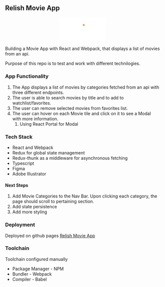 ## Relish Movie App
<!-- ![this is an image](public/assets/logo_gold.png#gh-dark-mode-only) -->
<p align='center'>
<img src="public/assets/logo_gold.png#gh-dark-mode-only" style=" width:30%; height:auto ">
</p>
Building a Movie App with React and Webpack, that displays a list of movies from an api.

Purpose of this repo is to test and work with different technilogies.

### App Functionality
1. The App displays a list of movies by categories fetched from an api with three different endpoints.
2. The user is able to search movies by title and to add to watchlist/favorites. 
3. The user can remove selected movies from favorites list.
4. The user can hover on each Movie tile and click on it to see a Modal with more information. 
    1. Using React Portal for Modal

### Tech Stack
* React and Webpack
* Redux for global state management
* Redux-thunk as a middleware for asynchronous fetching
* Typescript 
* Figma
* Adobe Illustrator

#### Next Steps
1. Add Movie Categories to the Nav Bar. Upon clicking each category, the page should scroll to pertaining section.
2. Add state persistence 
3. Add more styling

### Deployment

Deployed on github pages
[Relish Movie App](https://gentjanad.github.io/Movie-Review/)

### Toolchain
Toolchain configured manually

* Package Manager - NPM
* Bundler - Webpack
* Compiler - Babel


